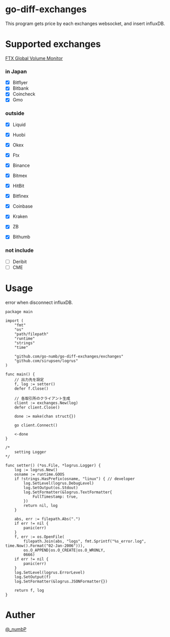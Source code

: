 # go-diff-exchanges
This program gets price by each exchanges websocket, and insert influxDB. 


# Supported exchanges
[FTX Global Volume Monitor](https://ftx.com/volume-monitor)

### in Japan
- [x] Bitflyer  
- [x] Bitbank  
- [x] Coincheck  
- [x] Gmo  

### outside
- [x] Liquid
- [x] Huobi
- [x] Okex
- [x] Ftx  

- [x] Binance
- [x] Bitmex
- [x] HitBit 

- [x] Bitfinex
- [x] Coinbase
- [x] Kraken
- [x] ZB 
- [x] Bithumb

### not include
- [ ] Deribit
- [ ] CME

# Usage
error when disconnect influxDB. 

``` golang
package main

import (
	"fmt"
	"os"
	"path/filepath"
	"runtime"
	"strings"
	"time"

	"github.com/go-numb/go-diff-exchanges/exchanges"
	"github.com/sirupsen/logrus"
)

func main() {
	// 出力先を設定
	f, log := setter()
	defer f.Close()

	// 各取引所のクライアント生成
	client := exchanges.New(log)
	defer client.Close()

	done := make(chan struct{})

	go client.Connect()

	<-done
}

/*
    setting Logger
*/

func setter() (*os.File, *logrus.Logger) {
	log := logrus.New()
	osname := runtime.GOOS
	if !strings.HasPrefix(osname, "linux") { // developer
		log.SetLevel(logrus.DebugLevel)
		log.SetOutput(os.Stdout)
		log.SetFormatter(&logrus.TextFormatter{
			FullTimestamp: true,
		})
		return nil, log
	}

	abs, err := filepath.Abs(".")
	if err != nil {
		panic(err)
	}
	f, err := os.OpenFile(
		filepath.Join(abs, "logs", fmt.Sprintf("%s_error.log", time.Now().Format("02-Jan-2006"))),
		os.O_APPEND|os.O_CREATE|os.O_WRONLY,
		0666)
	if err != nil {
		panic(err)
	}
	log.SetLevel(logrus.ErrorLevel)
	log.SetOutput(f)
	log.SetFormatter(&logrus.JSONFormatter{})

	return f, log
}
```

# Auther
[@_numbP](https://twitter.com/_numbP)